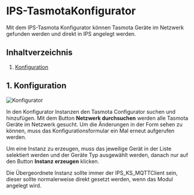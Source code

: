 # IPS-TasmotaKonfigurator
Mit dem IPS-Tasmota Konfigurator können Tasmota Geräte im Netzwerk gefunden werden und direkt in IPS angelegt werden.

## Inhaltverzeichnis
1. [Konfiguration](#1-konfiguration)

## 1. Konfiguration

![Konfigurator](../imgs/conf.png)  

In den Konfigurator Instanzen den Tasmota Configurator suchen und hinzufügen.
Mit dem Button **Netzwerk durchsuchen** werden alle Tasmota Geräte im Netzwerk gesucht.
Um die Änderungen in der Form sehen zu können, muss das Konfigurationsformular ein Mal erneut aufgerufen werden.

Um eine Instanz zu erzeugen, muss das jeweilige Gerät in der Liste selektiert werden und der Geräte Typ ausgewählt werden, danach nur auf den Button **Instanz erzeugen** klicken.

Die Übergeordnete Instanz sollte immer der IPS_KS_MQTTClient sein, dieser sollte normalerweise direkt gesetzt werden, wenn das Modul angelegt wird.